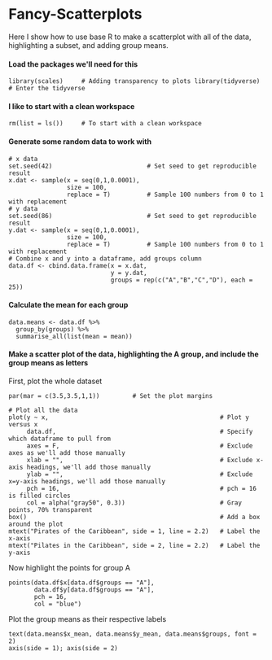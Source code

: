 # Fancy-Scatterplots
Here I show how to use base R to make a scatterplot with all of the data, highlighting a subset, and adding group means.

#### Load the packages we'll need for this

``
library(scales)     # Adding transparency to plots
library(tidyverse)  # Enter the tidyverse
``

#### I like to start with a clean workspace

`rm(list = ls())     # To start with a clean workspace`

#### Generate some random data to work with

```````````````
# x data
set.seed(42)                          # Set seed to get reproducible result
x.dat <- sample(x = seq(0,1,0.0001), 
                size = 100, 
                replace = T)          # Sample 100 numbers from 0 to 1 with replacement
# y data
set.seed(86)                          # Set seed to get reproducible result
y.dat <- sample(x = seq(0,1,0.0001), 
                size = 100, 
                replace = T)          # Sample 100 numbers from 0 to 1 with replacement
# Combine x and y into a dataframe, add groups column
data.df <- cbind.data.frame(x = x.dat,
                            y = y.dat,
                            groups = rep(c("A","B","C","D"), each = 25))
```````````````

#### Calculate the mean for each group

```
data.means <- data.df %>%
  group_by(groups) %>%
  summarise_all(list(mean = mean))
```

#### Make a scatter plot of the data, highlighting the A group, and include the group means as letters

First, plot the whole dataset

`````````````
par(mar = c(3.5,3.5,1,1))         # Set the plot margins

# Plot all the data
plot(y ~ x,                                               # Plot y versus x
     data.df,                                             # Specify which dataframe to pull from
     axes = F,                                            # Exclude axes as we'll add those manually
     xlab = "",                                           # Exclude x-axis headings, we'll add those manually
     ylab = "",                                           # Exclude x=y-axis headings, we'll add those manually 
     pch = 16,                                            # pch = 16 is filled circles
     col = alpha("gray50", 0.3))                          # Gray points, 70% transparent
box()                                                     # Add a box around the plot
mtext("Pirates of the Caribbean", side = 1, line = 2.2)   # Label the x-axis
mtext("Pilates in the Caribbean", side = 2, line = 2.2)   # Label the y-axis
`````````````

Now highlight the points for group A

````
points(data.df$x[data.df$groups == "A"], 
       data.df$y[data.df$groups == "A"], 
       pch = 16, 
       col = "blue")
````

Plot the group means as their respective labels

```
text(data.means$x_mean, data.means$y_mean, data.means$groups, font = 2)
axis(side = 1); axis(side = 2)
```
